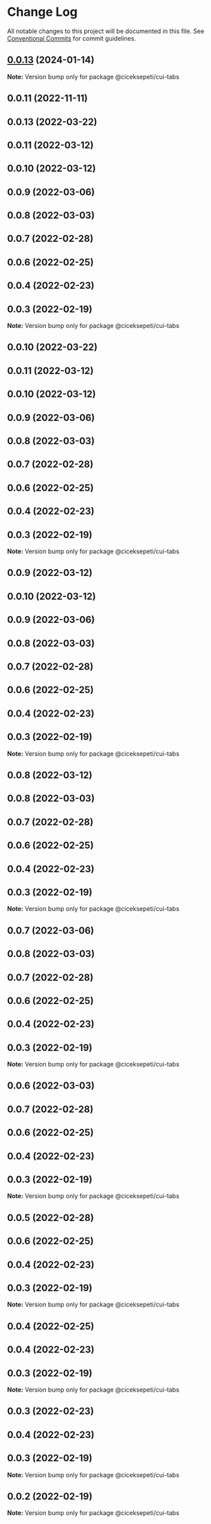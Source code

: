 # Change Log

All notable changes to this project will be documented in this file.
See [Conventional Commits](https://conventionalcommits.org) for commit guidelines.

## [0.0.13](https://github.com/ciceksepetitech/cactus-ui/compare/@ciceksepeti/cui-tabs@0.0.12...@ciceksepeti/cui-tabs@0.0.13) (2024-01-14)

**Note:** Version bump only for package @ciceksepeti/cui-tabs





## 0.0.11 (2022-11-11)



## 0.0.13 (2022-03-22)



## 0.0.11 (2022-03-12)



## 0.0.10 (2022-03-12)



## 0.0.9 (2022-03-06)



## 0.0.8 (2022-03-03)



## 0.0.7 (2022-02-28)



## 0.0.6 (2022-02-25)



## 0.0.4 (2022-02-23)



## 0.0.3 (2022-02-19)

**Note:** Version bump only for package @ciceksepeti/cui-tabs





## 0.0.10 (2022-03-22)



## 0.0.11 (2022-03-12)



## 0.0.10 (2022-03-12)



## 0.0.9 (2022-03-06)



## 0.0.8 (2022-03-03)



## 0.0.7 (2022-02-28)



## 0.0.6 (2022-02-25)



## 0.0.4 (2022-02-23)



## 0.0.3 (2022-02-19)

**Note:** Version bump only for package @ciceksepeti/cui-tabs





## 0.0.9 (2022-03-12)



## 0.0.10 (2022-03-12)



## 0.0.9 (2022-03-06)



## 0.0.8 (2022-03-03)



## 0.0.7 (2022-02-28)



## 0.0.6 (2022-02-25)



## 0.0.4 (2022-02-23)



## 0.0.3 (2022-02-19)

**Note:** Version bump only for package @ciceksepeti/cui-tabs





## 0.0.8 (2022-03-12)



## 0.0.8 (2022-03-03)



## 0.0.7 (2022-02-28)



## 0.0.6 (2022-02-25)



## 0.0.4 (2022-02-23)



## 0.0.3 (2022-02-19)

**Note:** Version bump only for package @ciceksepeti/cui-tabs





## 0.0.7 (2022-03-06)



## 0.0.8 (2022-03-03)



## 0.0.7 (2022-02-28)



## 0.0.6 (2022-02-25)



## 0.0.4 (2022-02-23)



## 0.0.3 (2022-02-19)

**Note:** Version bump only for package @ciceksepeti/cui-tabs





## 0.0.6 (2022-03-03)



## 0.0.7 (2022-02-28)



## 0.0.6 (2022-02-25)



## 0.0.4 (2022-02-23)



## 0.0.3 (2022-02-19)

**Note:** Version bump only for package @ciceksepeti/cui-tabs





## 0.0.5 (2022-02-28)



## 0.0.6 (2022-02-25)



## 0.0.4 (2022-02-23)



## 0.0.3 (2022-02-19)

**Note:** Version bump only for package @ciceksepeti/cui-tabs





## 0.0.4 (2022-02-25)



## 0.0.4 (2022-02-23)



## 0.0.3 (2022-02-19)

**Note:** Version bump only for package @ciceksepeti/cui-tabs





## 0.0.3 (2022-02-23)



## 0.0.4 (2022-02-23)



## 0.0.3 (2022-02-19)

**Note:** Version bump only for package @ciceksepeti/cui-tabs





## 0.0.2 (2022-02-19)

**Note:** Version bump only for package @ciceksepeti/cui-tabs
